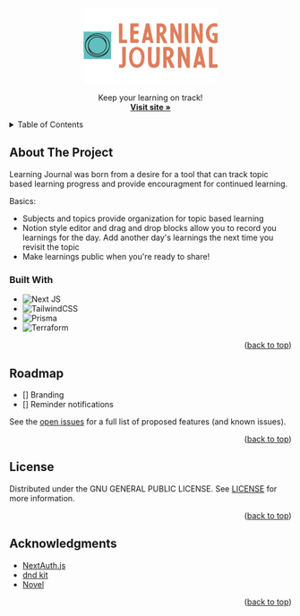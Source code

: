 <a id="readme-top"></a>

<!-- PROJECT LOGO -->
<br />

<div align="center">
  <img src="public/logo.png" alt="Learning Journal Logo" width="240">

  <p align="center">
    Keep your learning on track!
    <br />
    <a href="https://share-learn.com"><strong>Visit site »</strong></a>
  </p>
</div>

<!-- TABLE OF CONTENTS -->
<details>
  <summary>Table of Contents</summary>
  <ol>
    <li>
      <a href="#about-the-project">About The Project</a>
      <ul>
        <li><a href="#built-with">Built With</a></li>
      </ul>
    </li>
    <li><a href="#roadmap">Roadmap</a></li>
    <li><a href="#license">License</a></li>
    <li><a href="#acknowledgments">Acknowledgments</a></li>
  </ol>
</details>

<!-- ABOUT THE PROJECT -->

## About The Project

Learning Journal was born from a desire for a tool that can track topic based learning progress and provide encouragment for continued learning.

Basics:

- Subjects and topics provide organization for topic based learning
- Notion style editor and drag and drop blocks allow you to record you learnings for the day. Add another day's learnings the next time you revisit the topic
- Make learnings public when you're ready to share!

### Built With

- ![Next JS](https://img.shields.io/badge/Next-black?style=for-the-badge&logo=next.js&logoColor=white)
- ![TailwindCSS](https://img.shields.io/badge/tailwindcss-%2338B2AC.svg?style=for-the-badge&logo=tailwind-css&logoColor=white)
- ![Prisma](https://img.shields.io/badge/Prisma-3982CE?style=for-the-badge&logo=Prisma&logoColor=white)
- ![Terraform](https://img.shields.io/badge/terraform-%235835CC.svg?style=for-the-badge&logo=terraform&logoColor=white)

<p align="right">(<a href="#readme-top">back to top</a>)</p>

<!-- ROADMAP -->

## Roadmap

- [] Branding
- [] Reminder notifications

See the [open issues](https://github.com/johnjoseph3/LearningJournal/issues) for a full list of proposed features (and known issues).

<p align="right">(<a href="#readme-top">back to top</a>)</p>

<!-- LICENSE -->

## License

Distributed under the GNU GENERAL PUBLIC LICENSE. See [LICENSE](LICENSE) for more information.

<p align="right">(<a href="#readme-top">back to top</a>)</p>

<!-- ACKNOWLEDGMENTS -->

## Acknowledgments

- [NextAuth.js](https://github.com/nextauthjs/next-auth-example)
- [dnd kit](https://dndkit.com/)
- [Novel](https://novel.sh/)

<p align="right">(<a href="#readme-top">back to top</a>)</p>
